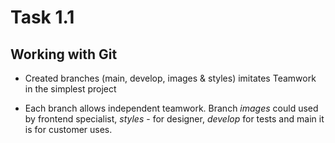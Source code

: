 # Task 1.1

## Working with Git

- Created branches (main, develop, images & styles) imitates Teamwork in the simplest project

- Each branch allows independent teamwork. Branch _images_ could used by frontend specialist, _styles_ - for designer, _develop_ for tests and main it is for customer uses.
